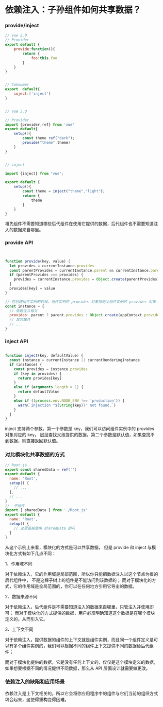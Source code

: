 # 依赖注入：子孙组件如何共享数据？



### provide/inject



```js
// vue 2.0
// Provider
export default {
    provide:function(){
        return {
            foo:this.foo
        }
    }
}


// Comsumer
export  default{
    inject:['inject']
}


```





```js

// vue 3.0

// Provider
import {provider,ref} from 'vue'
export default{
    setup(){
        const theme ref("dark");
        provide("theme",theme)
    }
}


// inject

import {inject} from "vue";

export default {
    setup(){
        const theme = inject("theme","light");
        return {
            theme
        }
    }
}


```

祖先组件不需要知道哪些后代组件在使用它提供的数据，后代组件也不需要知道注入的数据来自哪里。




### provide API


```js


function provide(key, value) { 
  let provides = currentInstance.provides 
  const parentProvides = currentInstance.parent && currentInstance.parent.provides 
  if (parentProvides === provides) { 
    provides = currentInstance.provides = Object.create(parentProvides) 
  } 
  provides[key] = value 
} 

// 在创建组件实例的时候，组件实例的 provides 对象指向父组件实例的 provides 对象：
const instance = { 
  // 依赖注入相关 
  provides: parent ? parent.provides : Object.create(appContext.provides), 
  // 其它属性 
  // ... 
} 

```



### inject API


```js

function inject(key, defaultValue) { 
  const instance = currentInstance || currentRenderingInstance 
  if (instance) { 
    const provides = instance.provides 
    if (key in provides) { 
      return provides[key] 
    } 
    else if (arguments.length > 1) { 
      return defaultValue 
    } 
    else if ((process.env.NODE_ENV !== 'production')) { 
      warn(`injection "${String(key)}" not found.`) 
    } 
  } 
} 

```


inject 支持两个参数，第一个参数是 key，我们可以访问组件实例中的 provides 对象对应的 key，
层层查找父级提供的数据。第二个参数是默认值，如果查找不到数据，则直接返回默认值。






### 对比模块化共享数据的方式


```js
// Root.js 
export const sharedData = ref('') 
export default { 
  name: 'Root', 
  setup() {  
    // ... 
  }, 
  // ... 
} 
//  子组件
import { sharedData } from './Root.js' 
export default { 
  name: 'Root', 
  setup() {  
    // 这里直接使用 sharedData 即可 
  } 
} 


```


从这个示例上来看，模块化的方式是可以共享数据，
但是 provide 和 inject 与模块化方式有如下几点不同：


1、作用域不同


对于依赖注入，它的作用域是局部范围，所以你只能把数据注入以这个节点为根的后代组件中，
不是这棵子树上的组件是不能访问到该数据的；
而对于模块化的方式，它的作用域是全局范围的，你可以在任何地方引用它导出的数据。


2、数据来源不同

对于依赖注入，后代组件是不需要知道注入的数据来自哪里，只管注入并使用即可；
而对于模块化的方式提供的数据，用户必须明确知道这个数据是在哪个模块定义的，从而引入它。


3、上下文不同


对于依赖注入，提供数据的组件的上下文就是组件实例，而且同一个组件定义是可以有多个组件实例的，我们可以根据不同的组件上下文提供不同的数据给后代组件；

而对于模块化提供的数据，它是没有任何上下文的，仅仅是这个模块定义的数据，如果想要根据不同的情况提供不同数据，那么从 API 层面设计就需要做更改。




### 依赖注入的缺陷和应用场景


依赖注入是上下文相关的，所以它会将你应用程序中的组件与它们当前的组织方式耦合起来，这使得重构变得困难。


